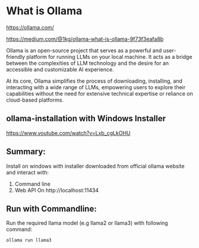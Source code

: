 # What is Ollama

https://ollama.com/

https://medium.com/@1kg/ollama-what-is-ollama-9f73f3eafa8b

Ollama is an open-source project that serves as a powerful and user-friendly platform for running LLMs on your local machine. It acts as a bridge between the complexities of LLM technology and the desire for an accessible and customizable AI experience.

At its core, Ollama simplifies the process of downloading, installing, and interacting with a wide range of LLMs, empowering users to explore their capabilities without the need for extensive technical expertise or reliance on cloud-based platforms.

## ollama-installation with Windows Installer

https://www.youtube.com/watch?v=Lxb_cgLkOHU
## Summary:
Install on windows with installer downloaded from official ollama website and interact with:
1. Command line
2. Web API On http://localhost:11434

## Run with Commandline:
Run the required llama model (e.g llama2 or llama3) with following command:

`
ollama run llama3
`
